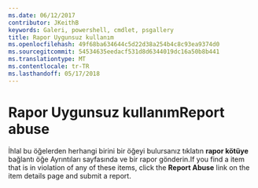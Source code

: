 ```yaml
---
ms.date: 06/12/2017
contributor: JKeithB
keywords: Galeri, powershell, cmdlet, psgallery
title: Rapor Uygunsuz kullanım
ms.openlocfilehash: 49f68ba634644c5d22d38a254b4c8c93ea9374d0
ms.sourcegitcommit: 54534635eedacf531d8d6344019dc16a50b8b441
ms.translationtype: MT
ms.contentlocale: tr-TR
ms.lasthandoff: 05/17/2018
---
```

# <a name="report-abuse"></a><span data-ttu-id="e8042-103">Rapor Uygunsuz kullanım</span><span class="sxs-lookup"><span data-stu-id="e8042-103">Report abuse</span></span>

<span data-ttu-id="e8042-104">İhlal bu öğelerden herhangi birini bir öğeyi bulursanız tıklatın **rapor kötüye** bağlantı öğe Ayrıntıları sayfasında ve bir rapor gönderin.</span><span class="sxs-lookup"><span data-stu-id="e8042-104">If you find a item that is in violation of any of these items, click the **Report Abuse** link on the item details page and submit a report.</span></span>